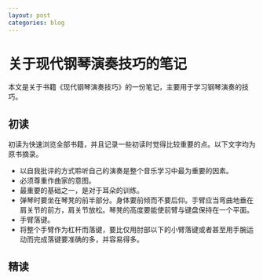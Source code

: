 ```yaml
---
layout: post
categories: blog
---
```


# 关于现代钢琴演奏技巧的笔记

本文是关于书籍《现代钢琴演奏技巧》的一份笔记，主要用于学习钢琴演奏的技巧。



## 初读

初读为快速浏览全部书籍，并且记录一些初读时觉得比较重要的点。以下文字均为原书摘录。

- 以自我批评的方式聆听自己的演奏是整个音乐学习中最为重要的因素。
- 必须尊重作曲家的意图。
- 最重要的基础之一，是对于耳朵的训练。
- 弹琴时要坐在琴凳的前半部分。身体要前倾而不要后仰。手臂应当弯曲地垂在肩关节的前方，肩关节放松。琴凳的高度要能使前臂与键盘保持在一个平面。
- 手臂落键。
- 将整个手臂作为杠杆而落键，要比仅用肘部以下的小臂落键或者甚至用手腕运动而完成落键要准确的多，并容易得多。





## 精读
